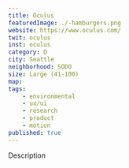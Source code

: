 ```yaml
---
title: Oculus
featuredImage: ./-hamburgers.png
website: https://www.oculus.com/
twit: oculus
inst: oculus
category: O
city: Seattle
neighborhood: SODO
size: Large (41-100)
map: 
tags:
    - environmental
    - ux/ui
    - research
    - product
    - motion
published: true
---
```


Description
